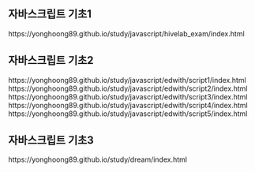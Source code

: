 <h2>자바스크립트 기초1</h2>
https://yonghoong89.github.io/study/javascript/hivelab_exam/index.html<br/>
<h2>자바스크립트 기초2</h2>
https://yonghoong89.github.io/study/javascript/edwith/script1/index.html<br/>
https://yonghoong89.github.io/study/javascript/edwith/script2/index.html<br/>
https://yonghoong89.github.io/study/javascript/edwith/script3/index.html<br/>
https://yonghoong89.github.io/study/javascript/edwith/script4/index.html<br/>
https://yonghoong89.github.io/study/javascript/edwith/script5/index.html<br/>
<h2>자바스크립트 기초3</h2>
https://yonghoong89.github.io/study/dream/index.html
